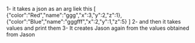 1- it takes a json as an arg liek this 
[
{"color":"Red","name":"ggg","x":3,"y":2,"z":1},
{"color":"Blue","name":"gggfff","x":2,"y":1,"z":5}
]
2- and then it takes values and print them
3- It creates Jason again from the values obtained from Jason
